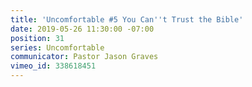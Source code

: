 ```yaml
---
title: 'Uncomfortable #5 You Can''t Trust the Bible'
date: 2019-05-26 11:30:00 -07:00
position: 31
series: Uncomfortable
communicator: Pastor Jason Graves
vimeo_id: 338618451
---
```


